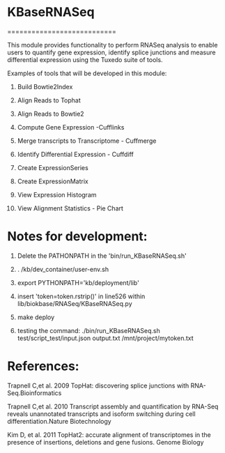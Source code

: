 # KBaseRNASeq
===========================

This module provides functionality to perform  RNASeq analysis to enable users to quantify gene expression, identify splice junctions and measure differential expression using the Tuxedo suite of tools.



Examples of tools that will be developed in this module:

1) Build Bowtie2Index

2) Align Reads to Tophat

3) Align Reads to Bowtie2

4) Compute Gene Expression -Cufflinks

5) Merge transcripts to Transcriptome - Cuffmerge

6) Identify Differential Expression  - Cuffdiff 

7) Create ExpressionSeries 

8) Create ExpressionMatrix

9) View Expression Histogram

10) View Alignment Statistics - Pie Chart


Notes for development:
=====================

1) Delete the PATHONPATH in the 'bin/run_KBaseRNASeq.sh'

2) . /kb/dev_container/user-env.sh

3) export PYTHONPATH='kb/deployment/lib'

4) insert 'token=token.rstrip()' in line526 within lib/biokbase/RNASeq/KBaseRNASeq.py

5) make deploy

6) testing the command:  ./bin/run_KBaseRNASeq.sh test/script_test/input.json output.txt /mnt/project/mytoken.txt

References:
============

Trapnell C,et al. 2009 TopHat: discovering splice junctions with RNA-Seq.Bioinformatics

Trapnell C,et al. 2010 Transcript assembly and quantification by RNA-Seq reveals unannotated transcripts and isoform switching during cell
differentiation.Nature Biotechnology

Kim D, et al. 2011 TopHat2: accurate alignment of transcriptomes in the presence of insertions, deletions and gene fusions.
Genome Biology
